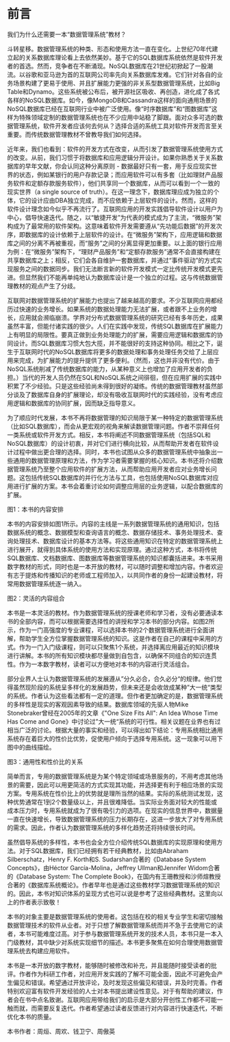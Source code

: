 # 前言

我们为什么还需要一本“数据管理系统”教材？

斗转星移。数据管理系统的种类、形态和使用方法一直在变化。上世纪70年代建立起的关系数据库理论看上去依然美妙。基于它的SQL数据库系统依然是软件开发者的首选。然而，竞争者在不断涌现。NoSQL数据库在21世纪初掀起了一股潮流。以谷歌和亚马逊为首的互联网公司率先向关系数据库发难。它们针对各自的业务场景构建了更易于使用、并且扩展能力更强的非关系型数据管理系统，比如Big Table和Dynamo。这些系统被公布后，被开源社区吸收、再创造，进化成了各式各样的NoSQL数据库。如今，像MongoDB和Cassandra这样的面向通用场景的NoSQL数据库已经在互联网行业中被广泛使用。像“时序数据库”和“图数据库”这样为特殊领域定制的数据管理系统也在不少应用中站稳了脚跟。面对众多可选的数据管理系统，软件开发者应该何去何从？选择合适的系统工具对软件开发而言至关重要。而传统数据管理教材不曾教导我们如何选择。

近年来，我们也看到：软件的开发方式在改变，从而引发了数据管理系统使用方式的改变。从前，我们习惯于将数据库和应用逻辑分开设计。如果你熟悉关于关系数据库的早年文献，你会认同这种分离原则 - 数据最好只有一套，用于反应现实世界的状态，例如某银行的用户存款记录；而应用软件可以有多套（比如理财产品服务软件和定额存款服务软件），他们共享同一个数据库，从而可以看到一个一致的现实世界（a single source of truth）。在这一理念下，数据库理应成为独立的个体，它的设计应由DBA独立完成，而不应依赖于上层软件的设计。然而，这样的软件设计理念如今似乎不再流行了。互联网应用的开发实践倡导软件设计以用户为中心，倡导快速迭代。随之，以“敏捷开发”为代表的模式成为了主流，“微服务”架构成为了最常用的软件架构。这意味着软件开发需要遵从“先功能后数据”的开发次序，即数据库的设计依赖于上层软件的设计。在“微服务”架构下，应用逻辑和数据库之间的分离不再被重视，而“服务”之间的分离显得更加重要。以上面的银行应用为例：在“微服务”架构下，“理财产品服务”和“定额存款服务”通常不会直接构建在共享数据库之上；相反，它们会各自维护一套数据库，并通过“事件驱动”的方式实现服务之间的数据同步。我们无法断言新的软件开发模式一定比传统开发模式更先进。但显然我们不能再单纯地认为数据库设计是一个独立的过程。这与传统数据管理教材的观点产生了分歧。

互联网对数据管理系统的扩展能力也提出了越来越高的要求。不少互联网应用都经历过快速的业务增长。如果系统的数据处理能力无法扩展，或者跟不上业务的增长，应用就会濒临崩溃。学界对分布式数据管理系统的研究已经有多年历史，成果虽然丰富，但能付诸实践的很少。人们在实践中发现，传统SQL数据库在扩展能力上有明显的局限性。要真正做到业务处理能力的扩展，需要应用逻辑和数据库的协同设计。而SQL数据库习惯大包大揽，并不能很好的支持这种协同。相比之下，诞生于互联网时代的NoSQL数据库将更多的数据处理和事务处理任务交给了上层应用来完成，为扩展能力的提升提供了更多便利。（然而，这也并非没有代价。由于NoSQL系统削减了传统数据库的能力，从某种意义上也增加了应用开发者的负担。）当代的开发人员仍然在SQL和NoSQL系统之间徘徊，但在应用扩展的实践中积累了不少经验。只是这些经验尚未得到很好的凝练。传统的数据管理教材虽然部分谈及了数据库自身的扩展理论，却没有吸收互联网时代的实践经验，没有考虑应用逻辑和数据库的协同扩展，因而缺乏指导意义。

为了顺应时代发展，本书不再将数据管理的知识局限于某一种特定的数据管理系统（比如SQL数据库），而会从更宏观的视角来解读数据管理问题。作者不崇拜任何一类系统或软件开发方式。相反，本书将阐述不同数据管理系统（包括SQL和NoSQL数据库）的设计初衷，并对它们进行横向比较，从而帮助开发者在软件设计过程中做出更合理的选择。同时，本书也试图从众多的数据管理系统中抽象出一些通用的数据管理原理和方法，作为学习者需要掌握的核心知识。本书还将介绍数据管理系统乃至整个应用软件的扩展方法，从而帮助应用开发者应对业务增长问题。这包括传统SQL数据库的并行化方法与工具，也包括使用NoSQL数据库对应用进行扩展的方案。本书会着重讨论如何调整应用层的业务逻辑，以配合数据库的扩展。

图1：本书的内容安排

本书的内容安排如图1所示。内容的主线是一系列数据管理系统的通用知识，包括数据系统的概念、数据模型和查询语言的概念、数据存储技术、事务处理技术、查询处理技术、数据库设计的基本方法等。将这些通用知识在特定的数据管理系统上进行展开，就得到具体系统的使用方法和实现原理。通过这种方式，本书将传统SQL数据库、文档数据库、图数据库等数据管理系统的知识都囊括进来。本书采用数字教材的形式，同时也是一本开放的教材，可以随时调整和增加内容。作者欢迎有志于提炼和传播知识的老师或工程师加入，以共同作者的身份一起建设教材，将常用数据管理系统逐一纳入。

图2：灵活的内容组合

本书是一本灵活的教材。作为数据管理系统的授课老师和学习者，没有必要通读本书的全部内容，而可以根据需要选择性的讲授和学习本书的部分内容。如图2所示，作为一门高强度的专业课程，可以选择本书的2个数据管理系统进行全面讲解，帮助学生全方位掌握数据管理系统的知识。这是作者在自己的课程中采用的方式。作为一门入门级课程，则可以只聚焦1个系统，并选择离应用最近的知识模块进行讲解。本书的所有知识模块都尽量做到自包含，以确保不同组合的知识连贯性。作为一本数字教材，读者可以方便地对本书的内容进行灵活组合。

部分业界人士认为数据管理系统的发展遵从”分久必合，合久必分“的规律。他们觉得虽然现阶段的系统呈多样化的发展趋势，但未来还是会收敛成某种”大一统“类型的系统。作者认为这些看法都有一定的道理。但作者更加确定的是，数据管理系统的多样性是现实的客观因素导致的结果。数据库领域的先驱人物Mike Stonebraker曾经在2005年的文章《"One Size Fits All": An Idea Whose Time Has Come and Gone》中讨论过”大一统“系统的可行性。相关议题在业界也有过相当广泛的讨论。根据大量的事实和经验，可以得出如下结论：专用系统相比通用系统存在着巨大的性价比优势，促使用户倾向于选择专用系统。这一现象可以用下图中的曲线描绘。

图3：通用性和性价比的关系

简单而言，专用的数据管理系统是为某个特定领域或场景服务的，不用考虑其他场景的需要，因此可以用更简洁的方式实现其功能，并选择更有利于相应场景的实现方案。专用系统在性价比上的优势就是理所当然的结果。实际的系统测试发现，这种优势通常在1到2个数量级以上，并且很难降低。当实际业务面对较大的性能或成本压力时，专用系统就成为了很有吸引力的选项。在现实的信息世界中，数据量一直在快速增长，导致数据管理系统的压力长期存在，这进一步放大了对专用系统的需求。因此，作者认为数据管理系统的多样化趋势还将持续很长时间。

虽然倡导系统的多样性，本书也会全方位介绍传统SQL数据库的实现原理和使用方法。对于SQL数据库，我们已经拥有若干经典教材，比如由Abraham Silberschatz，Henry F. Korth和S. Sudarshan合著的《Database System Concepts》，由Héctor García-Molina，Jeffrey Ullman和Jennifer Widom合著的《Database System: The Complete Book》，在国内有王珊教授和沙师煊教授合著的《数据库系统概论》。作者早年也是通过这些教材学习数据管理系统的知识的。因此，本书对知识体系的呈现方式也可以说是参考了这些经典教材。这里向以上的作者表示致敬！

本书的对象主要是数据管理系统的使用者。这包括在校的相关专业学生和密切接触数据管理技术的软件从业者。对于只想了解数据管理系统而并不急于去使用它的读者，本书可能难度过高。对于参与数据管理系统开发的技术人员，本书只是一本入门级教材，其中缺少对系统实现细节的描述。本书更多聚焦在如何合理使用数据管理系统去构建应用软件。

本书是一本开放的数字教材，能够随时被修改和补充，并且能随时接受读者的批评。作者作为科研工作者，对应用开发实践的了解不可能全面，因此不可避免会产生偏见和错误。希望通过开放评论，及时发现这些偏见和错误，并及时完善。作者特别欢迎富有软件开发经验的人士对本书提出建设性意见。对于有帮助的建议，作者会在书中点名致谢。互联网应用带给我们的启示是大部分开创性工作都不可能一触而就，而需要反复迭代。作者希望通过读者反馈进行对内容进行快速迭代，不断优化本书的质量。

本书作者：周烜、周欢、钱卫宁、周傲英
